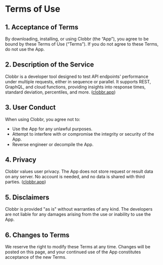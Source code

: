 # Terms of Use

## 1. Acceptance of Terms

By downloading, installing, or using Clobbr (the “App”), you agree to be bound by these Terms of Use (“Terms”). If you do not agree to these Terms, do not use the App.

## 2. Description of the Service

Clobbr is a developer tool designed to test API endpoints' performance under multiple requests, either in sequence or parallel. It supports REST, GraphQL, and cloud functions, providing insights into response times, standard deviation, percentiles, and more. ([clobbr.app](https://clobbr.app))

## 3. User Conduct

When using Clobbr, you agree not to:

- Use the App for any unlawful purposes.
- Attempt to interfere with or compromise the integrity or security of the App.
- Reverse engineer or decompile the App.

## 4. Privacy

Clobbr values user privacy. The App does not store request or result data on any server. No account is needed, and no data is shared with third parties. ([clobbr.app](https://clobbr.app))

## 5. Disclaimers

Clobbr is provided "as is" without warranties of any kind. The developers are not liable for any damages arising from the use or inability to use the App.

## 6. Changes to Terms

We reserve the right to modify these Terms at any time. Changes will be posted on this page, and your continued use of the App constitutes acceptance of the new Terms.
